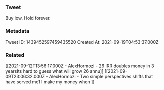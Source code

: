 ### Tweet
Buy low. Hold forever.

### Metadata
Tweet ID: 1439452597459435520
Created At: 2021-09-19T04:53:37.000Z

### Related
[[2021-09-12T13:56:17.000Z - AlexHormozi - 26 IRR doubles money in 3 yearsIts hard to guess what will grow 26 annu]]
[[2021-09-09T23:06:32.000Z - AlexHormozi - Two simple perspectives shifts that have served me1 I make my money when ]]

